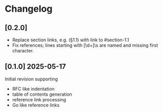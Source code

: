 # Changelog

## [0.2.0]

- Replace section links, e.g. (§1.1) with link to #section-1.1
- Fix references; lines starting with [\d+]\s are named and
  missing first character.
  

## [0.1.0] 2025-05-17

Initial revision supporting 

- RFC like indentation
- table of contents generation
- reference link processing
- Go like reference links
